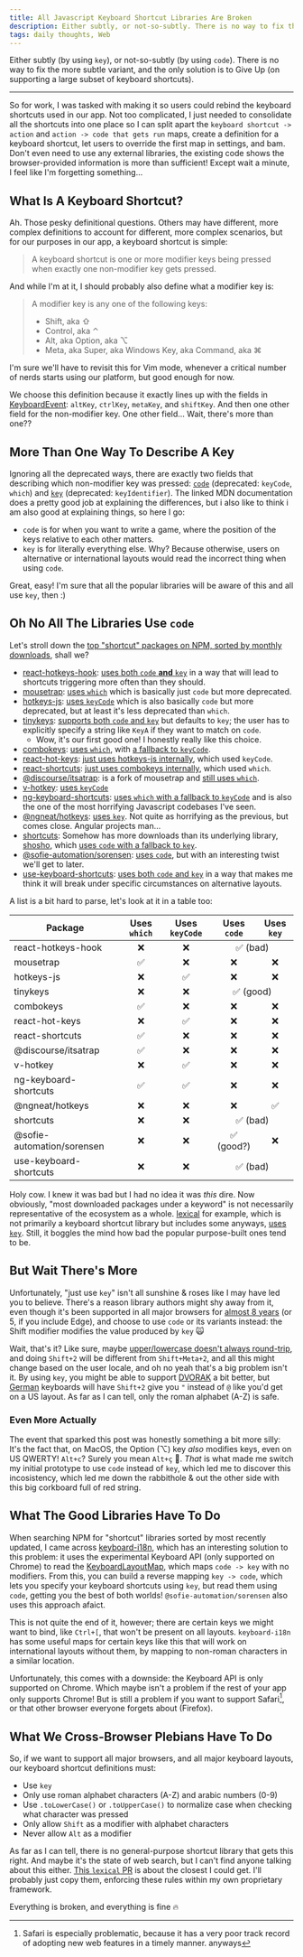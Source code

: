 ```yaml
---
title: All Javascript Keyboard Shortcut Libraries Are Broken
description: Either subtly, or not-so-subtly. There is no way to fix the more subtle variant, and the only solution is to Give Up (on supporting a large subset of keyboard shortcuts).
tags: daily thoughts, Web
---
```


Either subtly (by using `key`), or not-so-subtly (by using `code`). There is no way to fix the more subtle variant, and the only solution is to Give Up (on supporting a large subset of keyboard shortcuts).

---

So for work, I was tasked with making it so users could rebind the keyboard shortcuts used in our app. Not too complicated, I just needed to consolidate all the shortcuts into one place so I can split apart the `keyboard shortcut -> action` and `action -> code that gets run` maps, create a definition for a keyboard shortcut, let users to override the first map in settings, and bam. Don't even need to use any external libraries, the existing code shows the browser-provided information is more than sufficient! Except wait a minute, I feel like I'm forgetting something...

## What Is A Keyboard Shortcut?

Ah. Those pesky definitional questions. Others may have different, more complex definitions to account for different, more complex scenarios, but for our purposes in our app, a keyboard shortcut is simple:

> A keyboard shortcut is one or more modifier keys being pressed when exactly one non-modifier key gets pressed.

And while I'm at it, I should probably also define what a modifier key is:

> A modifier key is any one of the following keys:
>
> - Shift, aka ⇧
> - Control, aka ⌃
> - Alt, aka Option, aka ⌥
> - Meta, aka Super, aka Windows Key, aka Command, aka ⌘

I'm sure we'll have to revisit this for Vim mode, whenever a critical number of nerds starts using our platform, but good enough for now.

We choose this definition because it exactly lines up with the fields in [KeyboardEvent](https://developer.mozilla.org/en-US/docs/Web/API/KeyboardEvent): `altKey`, `ctrlKey`, `metaKey`, and `shiftKey`. And then one other field for the non-modifier key. One other field... Wait, there's more than one??

## More Than One Way To Describe A Key

Ignoring all the deprecated ways, there are exactly two fields that describing which non-modifier key was pressed: [`code`](https://developer.mozilla.org/en-US/docs/Web/API/KeyboardEvent/code) (deprecated: `keyCode`, `which`) and [`key`](https://developer.mozilla.org/en-US/docs/Web/API/KeyboardEvent/key) (deprecated: `keyIdentifier`). The linked MDN documentation does a pretty good job at explaining the differences, but i also like to think i am also good at explaining things, so here I go:

- `code` is for when you want to write a game, where the position of the keys relative to each other matters.
- `key` is for literally everything else. Why? Because otherwise, users on alternative or international layouts would read the incorrect thing when using `code`.

Great, easy! I'm sure that all the popular libraries will be aware of this and all use `key`, then :)

## Oh No All The Libraries Use `code`

Let's stroll down the [top "shortcut" packages on NPM, sorted by monthly downloads](https://www.npmjs.com/search?page=0&q=keywords%3Ashortcuts&sortBy=downloads_monthly), shall we?

- [react-hotkeys-hook](https://www.npmjs.com/package/react-hotkeys-hook): [uses both `code` **and** `key`](https://github.com/JohannesKlauss/react-hotkeys-hook/blob/bc55a281f1d212d09de786aeb5cd236c58d9531d/src/isHotkeyPressed.ts#L10) in a way that will lead to shortcuts triggering more often than they should.
- [mousetrap](https://www.npmjs.com/package/mousetrap): [uses `which`](https://github.com/ccampbell/mousetrap/blob/2f9a476ba6158ba69763e4fcf914966cc72ef433/mousetrap.js#L195) which is basically just `code` but more deprecated.
- [hotkeys-js](https://www.npmjs.com/package/hotkeys-js): [uses `keyCode`](https://github.com/jaywcjlove/hotkeys-js/blob/6c0b6a60bdf72e6bb7b38345618c561db25c9382/src/index.js#L231) which is also basically `code` but more deprecated, but at least it's less deprecated than `which`.
- [tinykeys](https://www.npmjs.com/package/tinykeys): [supports both `code` and `key`](https://github.com/jamiebuilds/tinykeys/blob/fcf253635231925d660fd6699c9a783ecd038faf/src/tinykeys.ts#L131-L132) but defaults to `key`; the user has to explicitly specify a string like `KeyA` if they want to match on `code`.
  - Wow, it's our first good one! I honestly really like this choice.
- [combokeys](https://www.npmjs.com/package/combokeys): [uses `which`](https://github.com/avocode/combokeys/blob/bdacdfd37972ca9aef1d2bc52a2dc58dc8c469c4/helpers/characterFromEvent.js#L50), with [a fallback to `keyCode`](https://github.com/avocode/combokeys/blob/bdacdfd37972ca9aef1d2bc52a2dc58dc8c469c4/Combokeys/prototype/handleKeyEvent.js#L18).
- [react-hot-keys](https://www.npmjs.com/package/react-hot-keys): [just uses hotkeys-js internally](https://github.com/jaywcjlove/react-hotkeys/blob/09f8ea5e328bb9218f039b3649fd28d2561f0c60/src/index.tsx#L3), which used `keyCode`.
- [react-shortcuts](https://www.npmjs.com/package/react-shortcuts): [just uses combokeys internally](https://github.com/avocode/react-shortcuts/blob/c02d2bff6a7323a37fe08162b4317c3c732bbaac/src/component/shortcuts.js#L3), which used `which`.
- [@discourse/itsatrap](https://www.npmjs.com/package/@discourse/itsatrap): is a fork of mousetrap and [still uses `which`](https://github.com/discourse/itsatrap/blob/1967b6dd17bbc2f93af336cadfc8ad34fba32c89/itsatrap.js#L215).
- [v-hotkey](https://www.npmjs.com/package/v-hotkey): [uses `keyCode`](https://github.com/Dafrok/v-hotkey/blob/a7bb78dc8887557b7867d627c497933fe5b00859/src/helpers.js#L44)
- [ng-keyboard-shortcuts](https://www.npmjs.com/package/ng-keyboard-shortcuts): [uses `which` with a fallback to `keyCode`](https://github.com/omridevk/ng-keyboard-shortcuts/blob/de0a5df1310302a8d919677ca300b7e2a578a23c/libs/ng-keyboard-shortcuts/src/lib/ng-keyboard-shortcuts.service.ts#L358) and is also the one of the most horrifying Javascript codebases I've seen.
- [@ngneat/hotkeys](https://www.npmjs.com/package/@ngneat/hotkeys): [uses `key`](https://github.com/ngneat/hotkeys/blob/a9c011a484bbdcfa4b13db990a8bb935c65d230b/projects/ngneat/hotkeys/src/lib/hotkeys.service.ts#L101). Not quite as horrifying as the previous, but comes close. Angular projects man...
- [shortcuts](https://www.npmjs.com/package/shortcuts): Somehow has more downloads than its underlying library, [shosho](https://www.npmjs.com/package/shosho), which [uses `code` with a fallback to `key`](https://github.com/fabiospampinato/shosho/blob/28c00ed1f1a29b791ff3860fe87919ebc08d576c/src/index.ts#L49-L51).
- [@sofie-automation/sorensen](https://www.npmjs.com/package/@sofie-automation/sorensen): [uses `code`](https://github.com/nrkno/sorensen/blob/dc1e16a0f6a8e94fde1f1039c69a2cbedaf70c43/src/index.ts#L522), but with an interesting twist we'll get to later.
- [use-keyboard-shortcuts](https://www.npmjs.com/package/use-keyboard-shortcuts): [uses both `code` and `key`](https://github.com/SAITS/use-keyboard-shortcuts/blob/433f338b8b3e29edf33c10846097e6836a6b6f10/src/index.tsx#L116-L118) in a way that makes me think it will break under specific circumstances on alternative layouts.

A list is a bit hard to parse, let's look at it in a table too:

<table>
  <thead>
    <tr>
      <th>Package</th>
      <th align="center">Uses <code>which</code></th>
      <th align="center">Uses <code>keyCode</code></th>
      <th align="center">Uses <code>code</code></th>
      <th align="center">Uses <code>key</code></th>
    </tr>
  </thead>
  <tbody>
    <tr>
      <td>react-hotkeys-hook</td>
      <td align="center">❌</td>
      <td align="center">❌</td>
      <td align="center" colspan="2">✅ (bad)</td>
    </tr>
    <tr>
      <td>mousetrap</td>
      <td align="center">✅</td>
      <td align="center">❌</td>
      <td align="center">❌</td>
      <td align="center">❌</td>
    </tr>
    <tr>
      <td>hotkeys-js</td>
      <td align="center">❌</td>
      <td align="center">✅</td>
      <td align="center">❌</td>
      <td align="center">❌</td>
    </tr>
    <tr>
      <td>tinykeys</td>
      <td align="center">❌</td>
      <td align="center">❌</td>
      <td align="center" colspan="2">✅ (good)</td>
    </tr>
    <tr>
      <td>combokeys</td>
      <td align="center">✅</td>
      <td align="center">❌</td>
      <td align="center">❌</td>
      <td align="center">❌</td>
    </tr>
    <tr>
      <td>react-hot-keys</td>
      <td align="center">❌</td>
      <td align="center">✅</td>
      <td align="center">❌</td>
      <td align="center">❌</td>
    </tr>
    <tr>
      <td>react-shortcuts</td>
      <td align="center">✅</td>
      <td align="center">❌</td>
      <td align="center">❌</td>
      <td align="center">❌</td>
    </tr>
    <tr>
      <td>@discourse/itsatrap</td>
      <td align="center">✅</td>
      <td align="center">❌</td>
      <td align="center">❌</td>
      <td align="center">❌</td>
    </tr>
    <tr>
      <td>v-hotkey</td>
      <td align="center">❌</td>
      <td align="center">✅</td>
      <td align="center">❌</td>
      <td align="center">❌</td>
    </tr>
    <tr>
      <td>ng-keyboard-shortcuts</td>
      <td align="center">✅</td>
      <td align="center">✅</td>
      <td align="center">❌</td>
      <td align="center">❌</td>
    </tr>
    <tr>
      <td>@ngneat/hotkeys</td>
      <td align="center">❌</td>
      <td align="center">❌</td>
      <td align="center">❌</td>
      <td align="center">✅</td>
    </tr>
    <tr>
      <td>shortcuts</td>
      <td align="center">❌</td>
      <td align="center">❌</td>
      <td align="center" colspan="2">✅ (bad)</td>
    </tr>
    <tr>
      <td>@sofie-automation/sorensen</td>
      <td align="center">❌</td>
      <td align="center">❌</td>
      <td align="center">✅ (good?)</td>
      <td align="center">❌</td>
    </tr>
    <tr>
      <td>use-keyboard-shortcuts</td>
      <td align="center">❌</td>
      <td align="center">❌</td>
      <td align="center" colspan="2">✅ (bad)</td>
    </tr>
  </tbody>
</table>

Holy cow. I knew it was bad but I had no idea it was _this_ dire. Now obviously, "most downloaded packages under a keyword" is not necessarily representative of the ecosystem as a whole. [lexical](https://www.npmjs.com/package/lexical) for example, which is not primarily a keyboard shortcut library but includes some anyways, [uses `key`](https://github.com/facebook/lexical/blob/33e36779a335d1f4fcdb9969f59275b7a5629337/packages/lexical/src/LexicalEvents.ts#L1011). Still, it boggles the mind how bad the popular purpose-built ones tend to be.

## But Wait There's More

Unfortunately, "just use `key`" isn't all sunshine & roses like I may have led you to believe. There's a reason library authors might shy away from it, even though it's been supported in all major browsers for [almost 8 years](https://caniuse.com/keyboardevent-key) (or 5, if you include Edge), and choose to use `code` or its variants instead: the Shift modifier modifies the value produced by `key` 🙀

Wait, that's it? Like sure, maybe [upper/lowercase doesn't always round-trip](https://archives.miloush.net/michkap/archive/2005/04/04/405174.html), and doing `Shift+2` will be different from `Shift+Meta+2`, and all this might change based on the user locale, and oh no yeah that's a big problem isn't it. By using `key`, you might be able to support [DVORAK](https://en.wikipedia.org/wiki/Dvorak_keyboard_layout) a bit better, but [German](https://en.wikipedia.org/wiki/German_keyboard_layout) keyboards will have `Shift+2` give you `"` instead of `@` like you'd get on a US layout. As far as I can tell, only the roman alphabet (A-Z) is safe.

### Even More Actually

The event that sparked this post was honestly something a bit more silly: It's the fact that, on MacOS, the Option (⌥) key _also_ modifies keys, even on US QWERTY! `Alt+c`? Surely you mean `Alt+ç` 🙂. _That_ is what made me switch my initial prototype to use `code` instead of `key`, which led me to discover this incosistency, which led me down the rabbithole & out the other side with this big corkboard full of red string.

## What The Good Libraries Have To Do

When searching NPM for "shortcut" libraries sorted by most recently updated, I came across [keyboard-i18n](https://www.npmjs.com/package/keyboard-i18n), which has an interesting solution to this problem: it uses the experimental Keyboard API (only supported on Chrome) to read the [KeyboardLayoutMap](https://developer.mozilla.org/en-US/docs/Web/API/KeyboardLayoutMap), which maps `code -> key` with no modifiers. From this, you can build a reverse mapping `key -> code`, which lets you specify your keyboard shortcuts using `key`, but read them using `code`, getting you the best of both worlds! `@sofie-automation/sorensen` also uses this approach afaict.

This is not quite the end of it, however; there are certain keys we might want to bind, like `Ctrl+[`, that won't be present on all layouts. `keyboard-i18n` has some useful maps for certain keys like this that will work on international layouts without them, by mapping to non-roman characters in a similar location.

Unfortunately, this comes with a downside: the Keyboard API is only supported on Chrome. Which maybe isn't a problem if the rest of your app only supports Chrome! But is still a problem if you want to support Safari[^1], or that other browser everyone forgets about (Firefox).

## What We Cross-Browser Plebians Have To Do

So, if we want to support all major browsers, and all major keyboard layouts, our keyboard shortcut definitions must:

- Use `key`
- Only use roman alphabet characters (A-Z) and arabic numbers (0-9)
- Use `.toLowerCase()` or `.toUpperCase()` to normalize case when checking what character was pressed
- Only allow `Shift` as a modifier with alphabet characters
- Never allow `Alt` as a modifier

As far as I can tell, there is no general-purpose shortcut library that gets this right. And maybe it's the state of web search, but I can't find anyone talking about this either. [This `lexical` PR](https://github.com/facebook/lexical/pull/6110) is about the closest I could get. I'll probably just copy them, enforcing these rules within my own proprietary framework.

Everything is broken, and everything is fine 🔥

[^1]: Safari is especially problematic, because it has a very poor track record of adopting new web features in a timely manner. anyways
